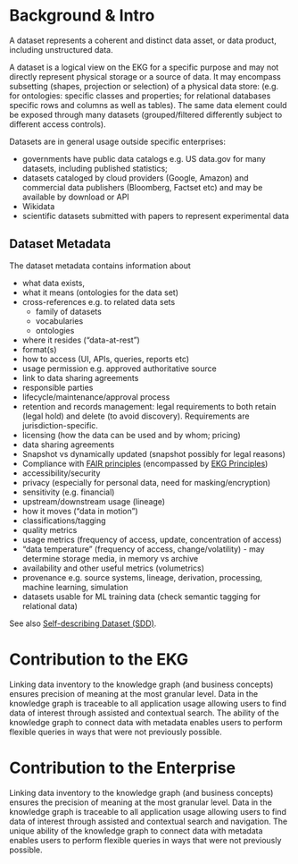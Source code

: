 # Background & Intro

A dataset represents a coherent and distinct data asset, or data product, including unstructured data. 

A dataset is a logical view on the EKG for a specific purpose and may not directly represent physical storage or a source of data. It may encompass subsetting (shapes, projection or selection) of a physical data store: (e.g. for ontologies: specific classes and properties; for relational databases specific rows and columns as well as tables).
The same data element could be exposed through many datasets (grouped/filtered differently subject to different access controls).

Datasets are in general usage outside specific enterprises:
- governments have public data catalogs e.g. US data.gov for many datasets, including published statistics;
- datasets cataloged by cloud providers (Google, Amazon) and commercial data publishers (Bloomberg, Factset etc) and may be available by download or API
- Wikidata
- scientific datasets submitted with papers to represent experimental data

## Dataset Metadata

The dataset metadata contains information about

- what data exists, 
- what it means (ontologies for the data set)
- cross-references e.g. to related data sets
    - family of datasets
    - vocabularies
    - ontologies
- where it resides (“data-at-rest”)
- format(s)
- how to access (UI, APIs, queries, reports etc)
- usage permission e.g. approved authoritative source
- link to data sharing agreements
- responsible parties
- lifecycle/maintenance/approval process
- retention and records management: legal requirements to both retain (legal hold) and delete (to avoid discovery).
  Requirements are jurisdiction-specific. 
- licensing (how the data can be used and by whom; pricing)
- data sharing agreements
- Snapshot vs dynamically updated (snapshot possibly for legal reasons)
- Compliance with [FAIR principles](https://principles.ekgf.org/fair/)
  (encompassed by [EKG Principles](https://principles.ekgf.org/principle/#__tabbed_1_2))
- accessibility/security 
- privacy (especially for personal data, need for masking/encryption)
- sensitivity (e.g. financial)
- upstream/downstream usage (lineage)
- how it moves (“data in motion”) 
- classifications/tagging
- quality metrics
- usage metrics (frequency of access, update, concentration of access)
- “data temperature” (frequency of access, change/volatility) - may determine storage media, in memory vs archive
- availability and other useful metrics (volumetrics)
- provenance e.g. source systems, lineage, derivation, processing, machine learning, simulation
- datasets usable for ML training data (check semantic tagging for relational data)  

See also [Self-describing Dataset (SDD)](https://principles.ekgf.org/vocab/sdd/).

# Contribution to the EKG
Linking data inventory to the knowledge graph (and business concepts) ensures precision of meaning at the most granular level.  Data in the knowledge graph is traceable to all application usage allowing users to find data of interest through assisted and contextual search.  The ability of the knowledge graph to connect data with metadata enables users to perform flexible queries in ways that were not previously possible.  


# Contribution to the Enterprise

Linking data inventory to the knowledge graph (and 
business concepts) ensures the precision of meaning
at the most granular level.
Data in the knowledge graph is traceable to all 
application usage allowing users to find data of interest
through assisted and contextual search and navigation.
The unique ability of the knowledge graph to connect 
data with metadata enables users to perform flexible queries
in ways that were not previously possible.
